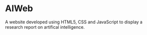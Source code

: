 # AIWeb
A website developed using HTML5, CSS and JavaScript to display a research report on artifical intelligence.
